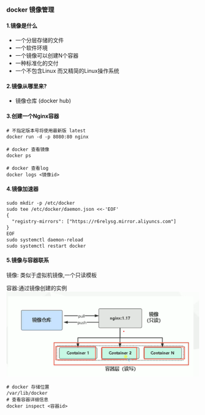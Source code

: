 ### docker 镜像管理

#### 1.镜像是什么

- 一个分层存储的文件
- 一个软件环境
- 一个镜像可以创建N个容器
- 一种标准化的交付
- 一个不包含Linux 而又精简的Linux操作系统

#### 2.镜像从哪里来?

- 镜像仓库 (docker hub)

#### 3.创建一个Nginx容器

````shell
# 不指定版本号将使用最新版 latest
docker run -d -p 8080:80 nginx

# docker 查看镜像
docker ps

# docker 查看log 
docker logs <镜像id>
````

 #### 4.镜像加速器

````shell
sudo mkdir -p /etc/docker
sudo tee /etc/docker/daemon.json <<-'EOF'
{
  "registry-mirrors": ["https://r6relysg.mirror.aliyuncs.com"]
}
EOF
sudo systemctl daemon-reload
sudo systemctl restart docker
````

#### 5.镜像与容器联系

镜像: 类似于虚拟机镜像,一个只读模板

容器:通过镜像创建的实例
<img src="https://github.com/zengana/docker/blob/main/photo/container.png"/>

````shell
# docker 存储位置
/var/lib/docker
# 查看容器详细信息
docker inspect <容器id>
````

